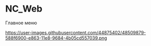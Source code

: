 # NC_Web

Главное меню 

https://user-images.githubusercontent.com/44875402/48509879-588f6900-e863-11e8-9684-4b05cd557039.png

